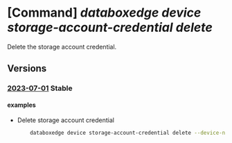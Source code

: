 # [Command] _databoxedge device storage-account-credential delete_

Delete the storage account credential.

## Versions

### [2023-07-01](/Resources/mgmt-plane/L3N1YnNjcmlwdGlvbnMve30vcmVzb3VyY2Vncm91cHMve30vcHJvdmlkZXJzL21pY3Jvc29mdC5kYXRhYm94ZWRnZS9kYXRhYm94ZWRnZWRldmljZXMve30vc3RvcmFnZWFjY291bnRjcmVkZW50aWFscy97fQ==/2023-07-01.xml) **Stable**

<!-- mgmt-plane /subscriptions/{}/resourcegroups/{}/providers/microsoft.databoxedge/databoxedgedevices/{}/storageaccountcredentials/{} 2023-07-01 -->

#### examples

- Delete storage account credential
    ```bash
        databoxedge device storage-account-credential delete --device-name name -n sac-name -g rg
    ```
